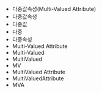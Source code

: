- 다중값속성(Multi-Valued Attribute)
- 다중값속성
- 다중값
- 다중
- 다중속성
- Multi-Valued Attribute
- Multi-Valued
- MultiValued
- MV
- MultiValued Attribute
- MultiValuedAttribute
- MVA